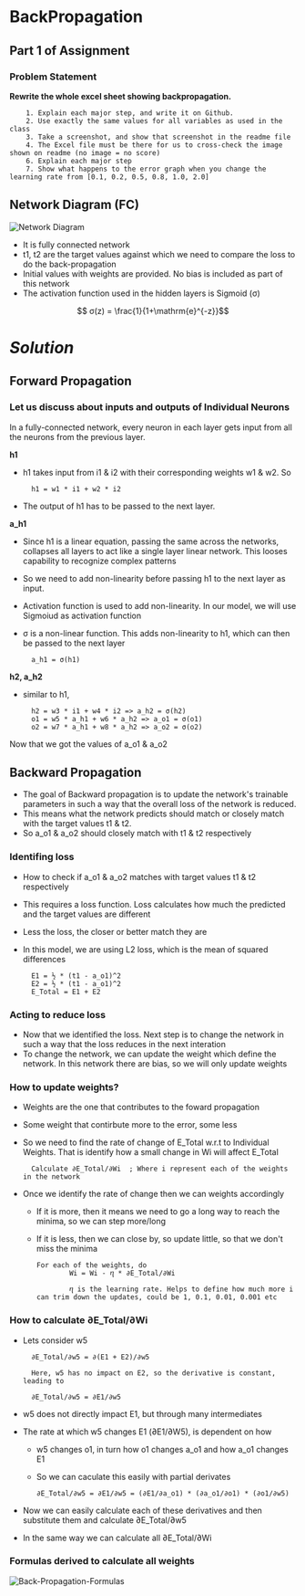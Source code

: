 # **BackPropagation**
## **Part 1 of Assignment**

### Problem Statement

**Rewrite the whole excel sheet showing backpropagation.**

        1. Explain each major step, and write it on Github. 
        2. Use exactly the same values for all variables as used in the class
        3. Take a screenshot, and show that screenshot in the readme file
        4. The Excel file must be there for us to cross-check the image shown on readme (no image = no score)
        6. Explain each major step
        7. Show what happens to the error graph when you change the learning rate from [0.1, 0.2, 0.5, 0.8, 1.0, 2.0] 
        
## Network Diagram (FC) 

![Network Diagram](https://user-images.githubusercontent.com/87327563/212443277-f709d8b3-c98f-42e0-9f4c-53e8cb238319.png)

- It is fully connected network
- t1, t2 are the target values against which we need to compare the loss to do the back-propagation
- Initial values with weights are provided. No bias is included as part of this network
- The activation function used in the hidden layers is Sigmoid (σ) 

        
```math
 σ(z) = \frac{1}{1+\mathrm{e}^{-z}}
```

# *Solution*

## Forward Propagation

### Let us discuss about inputs and outputs of Individual Neurons

In a fully-connected network, every neuron in each layer gets input from all the neurons from the previous layer.

**h1**
- h1 takes input from i1 & i2 with their corresponding weights w1 & w2. So

        h1 = w1 * i1 + w2 * i2

- The output of h1 has to be passed to the next layer. 

**a_h1**
- Since h1 is a linear equation, passing the same across the networks, collapses all layers to act like a single layer linear network. This looses capability to recognize complex patterns
- So we need to add non-linearity before passing h1 to the next layer as input.
- Activation function is used to add non-linearity. In our model, we will use Sigmoiud as activation function
- σ is a non-linear function. This adds non-linearity to h1, which can then be passed to the next layer

        a_h1 = σ(h1)

**h2, a_h2**
- similar to h1, 

        h2 = w3 * i1 + w4 * i2 => a_h2 = σ(h2)
        o1 = w5 * a_h1 + w6 * a_h2 => a_o1 = σ(o1)
        o2 = w7 * a_h1 + w8 * a_h2 => a_o2 = σ(o2)

Now that we got the values of a_o1 & a_o2

## Backward Propagation

- The goal of Backward propagation is to update the network's trainable parameters in such a way that the overall loss of the network is reduced.
- This means what the network predicts should match or closely match with the target values t1 & t2.
- So a_o1 & a_o2 should closely match with t1 & t2 respectively

### Identifing loss

- How to check if a_o1 & a_o2  matches with target values t1 & t2 respectively
- This requires a loss function. Loss calculates how much the predicted and the target values are different
- Less the loss, the closer or better match they are
- In this model, we are using L2 loss, which is the mean of squared differences

        E1 = ½ * (t1 - a_o1)^2
        E2 = ½ * (t1 - a_o1)^2
        E_Total = E1 + E2
        
### Acting to reduce loss

- Now that we identified the loss. Next step is to change the network in such a way that the loss reduces in the next interation
- To change the network, we can update the weight which define the network. In this network there are bias, so we will only update weights

### How to update weights?

- Weights are the one that contributes to the foward propagation
- Some weight that contirbute more to the error, some less
- So we need to find the rate of change of E_Total w.r.t to Individual Weights. That is identify how a small change in Wi will affect E_Total

        Calculate ∂E_Total/∂Wi  ; Where i represent each of the weights in the network

- Once we identify the rate of change then we can weights accordingly
  - If it is more, then it means we need to go a long way to reach the minima, so we can step more/long
  - If it is less, then we can close by, so update little, so that we don't miss the minima
        
        For each of the weights, do
                Wi = Wi - ⴄ * ∂E_Total/∂Wi
                
                ⴄ is the learning rate. Helps to define how much more i can trim down the updates, could be 1, 0.1, 0.01, 0.001 etc


### How to calculate ∂E_Total/∂Wi

- Lets consider w5

        ∂E_Total/∂w5 = ∂(E1 + E2)/∂w5
        
        Here, w5 has no impact on E2, so the derivative is constant, leading to
        
        ∂E_Total/∂w5 = ∂E1/∂w5

- w5 does not directly impact E1, but through many intermediates
- The rate at which w5 changes E1 (∂E1/∂W5), is dependent on how
  - w5 changes o1, in turn how o1 changes a_o1 and how a_o1 changes E1
  - So we can caculate this easily with partial derivates
  
        ∂E_Total/∂w5 = ∂E1/∂w5 = (∂E1/∂a_o1) * (∂a_o1/∂o1) * (∂o1/∂w5)
        
- Now we can easily calculate each of these derivatives and then substitute them and calculate ∂E_Total/∂w5
- In the same way we can calculate all ∂E_Total/∂Wi

### Formulas derived to calculate all weights
 
![Back-Propagation-Formulas](https://user-images.githubusercontent.com/87327563/212445866-2aca2daf-4a06-4bd2-8ee3-7901ea723f2d.png)


